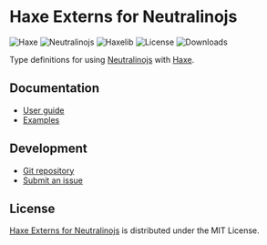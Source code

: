 # Haxe Externs for Neutralinojs
![Haxe](https://badgen.net/badge/haxe/%3E%3D4.3.0/green) ![Neutralinojs](https://badgen.net/badge/neutralinojs/%3E%3D4.15.0/green) ![Haxelib](https://badgen.net/haxelib/v/neutralinojs) ![License](https://badgen.net/haxelib/license/neutralinojs) ![Downloads](https://badgen.net/haxelib/d/neutralinojs)

Type definitions for using [Neutralinojs](https://neutralino.js.org) with [Haxe](https://haxe.org).

## Documentation
- [User guide](https://github.com/cedx/neutralinojs.hx/wiki)
- [Examples](https://github.com/cedx/neutralinojs.hx/tree/main/example)

## Development
- [Git repository](https://github.com/cedx/neutralinojs.hx)
- [Submit an issue](https://github.com/cedx/neutralinojs.hx/issues)

## License
[Haxe Externs for Neutralinojs](https://github.com/cedx/neutralinojs.hx) is distributed under the MIT License.

